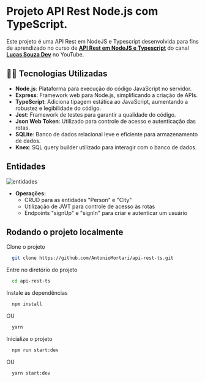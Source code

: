 # Projeto API Rest Node.js com TypeScript.
Este projeto é uma API Rest em NodeJS e Typescript desenvolvida para fins de aprendizado no curso de **[API Rest em NodeJS e Typescript](https://youtu.be/SVepTuBK4V0)** do canal **[Lucas Souza Dev](https://www.youtube.com/c/LucasSouzaDev)** no YouTube.


## 👩‍💻 Tecnologias Utilizadas
- **Node.js**: Plataforma para execução do código JavaScript no servidor.
- **Express**: Framework web para Node.js, simplificando a criação de APIs.
- **TypeScript**: Adiciona tipagem estática ao JavaScript, aumentando a robustez e legibilidade do código.
- **Jest**: Framework de testes para garantir a qualidade do código.
- **Json Web Token**: Utilizado para controle de acesso e autenticação das rotas.
- **SQLite**: Banco de dados relacional leve e eficiente para armazenamento de dados.
- **Knex**: SQL query builder utilizado para interagir com o banco de dados.

## Entidades
  ![entidades](https://github.com/AntonioMortari/api-rest-ts/assets/113060294/38f0e27d-9ce1-48e9-a68d-52e57d3ff215)

- **Operações:**
  - CRUD para as entidades "Person" e "City"
  - Utilização de JWT para controle de acesso às rotas
  - Endpoints "signUp" e "signIn" para criar e autenticar um usuário

## Rodando o projeto localmente
 
Clone o projeto
```bash
  git clone https://github.com/AntonioMortari/api-rest-ts.git
```

Entre no diretório do projeto
```bash
  cd api-rest-ts
```

Instale as dependências
```bash
  npm install
```
OU
```bash
  yarn
```

Inicialize o projeto
```bash
  npm run start:dev
```
OU
```bash
  yarn start:dev
```



